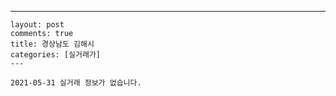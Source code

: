 ---
    layout: post
    comments: true
    title: 경상남도 김해시
    categories: [실거래가]
    ---

    2021-05-31 실거래 정보가 없습니다.

    